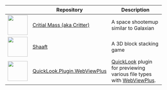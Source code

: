 | | Repository | Description |
| --- | --- | --- |
| <img src="https://github.com/mooflu/mooflu/assets/693717/c3434ca3-8e31-447a-925e-e230c01ae140.png" width="64px"> | [Critial Mass (aka Critter)](https://github.com/mooflu/critter) | A space shootemup similar to Galaxian |
| <img src="https://github.com/mooflu/mooflu/assets/693717/43b4401e-f9e5-4e3e-98a1-911dd9bd8e5c.png" width="64px"> | [Shaaft](https://github.com/mooflu/shaaft) | A 3D block stacking game |
| <img src="https://user-images.githubusercontent.com/693717/210183526-1708c821-172e-4c71-9b02-2a9885654505.svg" width="64px"> | [QuickLook.Plugin.WebViewPlus](https://github.com/mooflu/QuickLook.Plugin.WebViewPlus) | [QuickLook](https://github.com/QL-Win/QuickLook) plugin for previewing various file types with [WebViewPlus](https://github.com/mooflu/WebViewPlus). |
